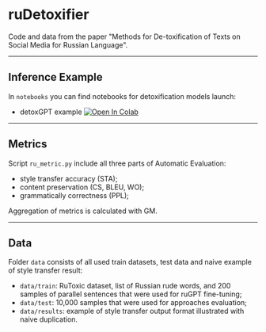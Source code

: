 # ruDetoxifier

Code and data from the paper "Methods for De-toxification of Texts on Social Media for Russian Language".

***

## Inference Example
In `notebooks` you can find notebooks for detoxification models launch:
- detoxGPT example [![Open In Colab](https://colab.research.google.com/assets/colab-badge.svg)](https://colab.research.google.com/drive/1mc4Gn0bhFtACpqqFnzuz2L5NeTR8HXdP?usp=sharing)

***

## Metrics

Script `ru_metric.py` include all three parts of Automatic Evaluation:
- style transfer accuracy (STA);
- content preservation (CS, BLEU, WO);
- grammatically correctness (PPL);

Aggregation of metrics is calculated with GM.

***

## Data

Folder `data` consists of all used train datasets, test data and naive example of style transfer result:
- `data/train`: RuToxic dataset, list of Russian rude words, and 200 samples of parallel sentences that were used for ruGPT fine-tuning;
- `data/test`: 10,000 samples that were used for approaches evaluation;
- `data/results`: example of style transfer output format illustrated with naive duplication.
